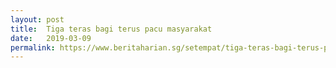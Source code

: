 ```yaml
---
layout: post
title:  Tiga teras bagi terus pacu masyarakat
date:   2019-03-09
permalink: https://www.beritaharian.sg/setempat/tiga-teras-bagi-terus-pacu-masyarakat
---
```

